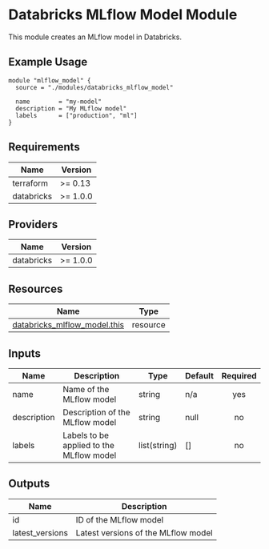 # Databricks MLflow Model Module

This module creates an MLflow model in Databricks.

## Example Usage

```hcl
module "mlflow_model" {
  source = "./modules/databricks_mlflow_model"

  name        = "my-model"
  description = "My MLflow model"
  labels      = ["production", "ml"]
}
```

## Requirements

| Name | Version |
|------|---------|
| terraform | >= 0.13 |
| databricks | >= 1.0.0 |

## Providers

| Name | Version |
|------|---------|
| databricks | >= 1.0.0 |

## Resources

| Name | Type |
|------|------|
| [databricks_mlflow_model.this](https://registry.terraform.io/providers/databricks/databricks/latest/docs/resources/mlflow_model) | resource |

## Inputs

| Name | Description | Type | Default | Required |
|------|-------------|------|---------|:--------:|
| name | Name of the MLflow model | string | n/a | yes |
| description | Description of the MLflow model | string | null | no |
| labels | Labels to be applied to the MLflow model | list(string) | [] | no |

## Outputs

| Name | Description |
|------|-------------|
| id | ID of the MLflow model |
| latest_versions | Latest versions of the MLflow model |